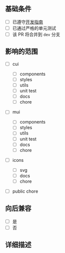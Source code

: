 ## 基础条件

- [ ] 已遵守[开发指南](/CONTRIBUTING.md)
- [ ] 已通过严格的单元测试
- [ ] 该 PR 将合并到 `dev` 分支

## 影响的范围

- [ ] cui

  - [ ] components
  - [ ] styles
  - [ ] utils
  - [ ] unit test
  - [ ] docs
  - [ ] chore

- [ ] mui

  - [ ] components
  - [ ] styles
  - [ ] utils
  - [ ] unit test
  - [ ] docs
  - [ ] chore

- [ ] icons

  - [ ] svg
  - [ ] docs
  - [ ] chore

- [ ] public chore

## 向后兼容

- [ ] 是
- [ ] 否

## 详细描述
